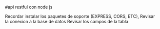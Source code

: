 #api restful con node js

Recordar instalar los paquetes de soporte (EXPRESS, CORS, ETC),
Revisar la conexion a la base de datos
Revisar los campos de la tabla 